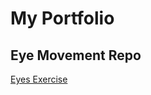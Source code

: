 # My Portfolio
## Eye Movement Repo
<a href="https://jackieshreves.github.io/Eye-Exercise/"> Eyes Exercise </a>
